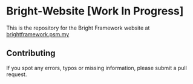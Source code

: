 # Bright-Website [Work In Progress]
This is the repository for the Bright Framework website at [brightframework.psm.my](https://brightframework.psm.my)

## Contributing
If you spot any errors, typos or missing information, please submit a pull request.
